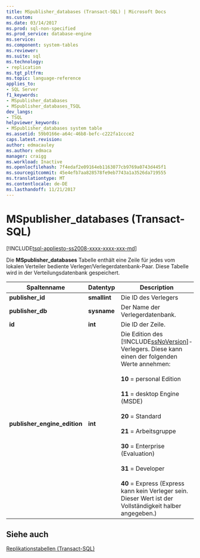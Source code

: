 ```yaml
---
title: MSpublisher_databases (Transact-SQL) | Microsoft Docs
ms.custom: 
ms.date: 03/14/2017
ms.prod: sql-non-specified
ms.prod_service: database-engine
ms.service: 
ms.component: system-tables
ms.reviewer: 
ms.suite: sql
ms.technology:
- replication
ms.tgt_pltfrm: 
ms.topic: language-reference
applies_to:
- SQL Server
f1_keywords:
- MSpublisher_databases
- MSpublisher_databases_TSQL
dev_langs:
- TSQL
helpviewer_keywords:
- MSpublisher_databases system table
ms.assetid: 59b0166e-a64c-46b8-befc-c222fa1ccce2
caps.latest.revision: 
author: edmacauley
ms.author: edmaca
manager: craigg
ms.workload: Inactive
ms.openlocfilehash: 7f4edaf2e09164eb1163077cb9769a0743d445f1
ms.sourcegitcommit: 45e4efb7aa828578fe9eb7743a1a3526da719555
ms.translationtype: MT
ms.contentlocale: de-DE
ms.lasthandoff: 11/21/2017
---
```

# <a name="mspublisherdatabases-transact-sql"></a>MSpublisher_databases (Transact-SQL)
[!INCLUDE[tsql-appliesto-ss2008-xxxx-xxxx-xxx-md](../../includes/tsql-appliesto-ss2008-xxxx-xxxx-xxx-md.md)]

  Die **MSpublisher_databases** Tabelle enthält eine Zeile für jedes vom lokalen Verteiler bediente Verleger/Verlegerdatenbank-Paar. Diese Tabelle wird in der Verteilungsdatenbank gespeichert.  
  
|Spaltenname|Datentyp|Description|  
|-----------------|---------------|-----------------|  
|**publisher_id**|**smallint**|Die ID des Verlegers|  
|**publisher_db**|**sysname**|Der Name der Verlegerdatenbank.|  
|**id**|**int**|Die ID der Zeile.|  
|**publisher_engine_edition**|**int**|Die Edition des [!INCLUDE[ssNoVersion](../../includes/ssnoversion-md.md)]-Verlegers. Diese kann einen der folgenden Werte annehmen:<br /><br /> **10** = personal Edition<br /><br /> **11** = desktop Engine (MSDE)<br /><br /> **20** = Standard<br /><br /> **21** = Arbeitsgruppe<br /><br /> **30** = Enterprise (Evaluation)<br /><br /> **31** = Developer<br /><br /> **40** = Express (Express kann kein Verleger sein. Dieser Wert ist der Vollständigkeit halber angegeben.)|  
  
## <a name="see-also"></a>Siehe auch  
 [Replikationstabellen &#40;Transact-SQL&#41;](../../relational-databases/system-tables/replication-tables-transact-sql.md)  
  
  
